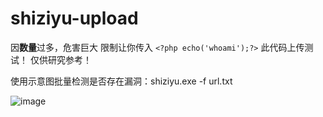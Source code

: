 # shiziyu-upload

因**数量**过多，危害巨大  限制让你传入  `<?php echo('whoami');?>`  此代码上传测试！  仅供研究参考！

使用示意图批量检测是否存在漏洞：shiziyu.exe -f url.txt

![image](https://user-images.githubusercontent.com/15842234/145923267-08bf8810-2e1a-45de-bf34-ac67d31b3feb.png)
